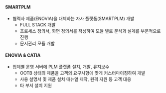#### SMARTPLM
  - 협력사 제품(ENOVIA)을 대체하는 자사 플랫폼(SMARTPLM) 개발
    - FULL STACK 개발
    - 프로세스 정의서, 화면 정의서를 작성하여 모듈 별로 분석과 설계를 부분적으로 진행
    - 문서관리 모듈 개발


#### ENOVIA & CATIA
  - 업체별 운영 서버에 PLM 플랫폼 설치, 개발, 유지보수
    - OOTB 상태의 제품을 고객의 요구사항에 맞게 커스터마이징하여 개발
    - 사용 설명서 및 제품 설치 매뉴얼 제작, 원격 지원 등 고객 대응
    - 타 부서 설치 지원 
